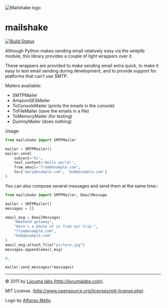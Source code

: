 
![Mailshake logo](https://raw.github.com/lucuma/mailshake/master/docs/static/images/mailshake@2x.png)

# mailshake

[![Build Status](https://travis-ci.org/lucuma/MailShake.png)](https://travis-ci.org/lucuma/MailShake)

Although Python makes sending email relatively easy via the smtplib module, this library provides a couple of light wrappers over it.

These wrappers are provided to make sending email extra quick, to make it easy to test email sending during development, and to provide support for platforms that can’t use SMTP.

Mailers availiable:

* SMTPMailer
* AmazonSESMailer
* ToConsoleMailer (prints the emails in the console)
* ToFileMailer (save the emails in a file)
* ToMemoryMailer (for testing)
* DummyMailer (does nothing)

Usage:

```python
from mailshake import SMTPMailer

mailer = SMTPMailer()
mailer.send(
    subject='Hi',
    text_content='Hello world!',
    from_email='from@example.com',
    to=['mary@example.com', 'bob@example.com']
)
```

You can also compose several messages and send them at the same time::

```python
from mailshake import SMTPMailer, EmailMessage

mailer = SMTPMailer()
messages = []

email_msg = EmailMessage(
    "Weekend getaway",
    "Here's a photo of us from our trip.",
    "from@example.com",
    "bob@example.com"
)
email_msg.attach_file("picture.jpg")
messages.append(email_msg)

#…

mailer.send_messages(*messages)
```

--------

© 2011 by [Lúcuma labs (http://lucumalabs.com)](http://lucumalabs.com).

MIT License. (http://www.opensource.org/licenses/mit-license.php).

Logo by [Alfonso Mello](http://www.alfonsomello.com/)
